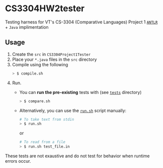 # CS3304HW2tester
Testing harness for VT's CS-3304 (Comparative Languages) Project 1 [`ANTLR`](https://www.antlr.org/) + `Java` implimentation

## Usage
1. Create the `src` in `CS3304Project1Tester`
2. Place your `*.java` files in the `src` directory
3. Compile using the following
    ```bash
    > $ compile.sh
    ```
4. Run.
    -  You can **run the pre-existing** tests with (see [`tests`](https://github.com/andjf/CS3304HW2tester/tree/main/tests) directory)
        ```bash
        > $ compare.sh
        ```
    - Alternatively, you can use the [`run.sh`](https://github.com/andjf/CS3304HW2tester/tree/main/run.sh) script manually:
      ```bash
      # To take text from stdin
      > $ run.sh
      ```
      or
      
      ```bash
      # To read from a file
      > $ run.sh test_file.in
      ```
These tests are not exaustive and do not test for behavior when runtime errors occur.
